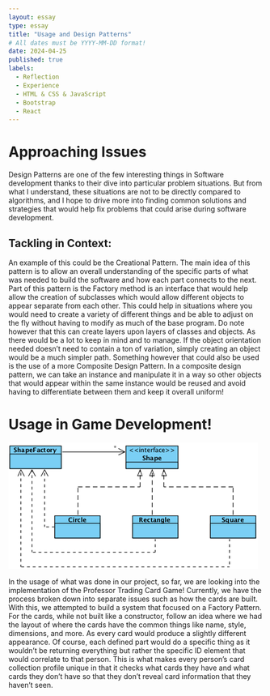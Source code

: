 ```yaml
---
layout: essay
type: essay
title: "Usage and Design Patterns"
# All dates must be YYYY-MM-DD format!
date: 2024-04-25
published: true
labels:
  - Reflection
  - Experience
  - HTML & CSS & JavaScript
  - Bootstrap
  - React
---
```


# Approaching Issues
Design Patterns are one of the few interesting things in Software development thanks to their dive into particular problem situations. But from what I understand, these situations are not to be directly compared to algorithms, and I hope to drive more into finding common solutions and strategies that would help fix problems that could arise during software development. 
## Tackling in Context:
An example of this could be the Creational Pattern. The main idea of this pattern is to allow an overall understanding of the specific parts of what was needed to build the software and how each part connects to the next. Part of this pattern is the Factory method is an interface that would help allow the creation of subclasses which would allow different objects to appear separate from each other. This could help in situations where you would need to create a variety of different things and be able to adjust on the fly without having to modify as much of the base program.  Do note however that this can create layers upon layers of classes and objects. As there would be a lot to keep in mind and to manage. If the object orientation needed doesn’t need to contain a ton of variation, simply creating an object would be a much simpler path. Something however that could also be used is the use of a more Composite Design Pattern. In a composite design pattern, we can take an instance and manipulate it in a way so other objects that would appear within the same instance would be reused and avoid having to differentiate between them and keep it overall uniform!

# Usage in Game Development!
<img class="img-fluid" src="../img/Design_Pattern.png">

In the usage of what was done in our project, so far, we are looking into the implementation of the Professor Trading Card Game! Currently, we have the process broken down into separate issues such as how the cards are built. With this, we attempted to build a system that focused on a Factory Pattern. For the cards, while not built like a constructor, follow an idea where we had the layout of where the cards have the common things like name, style, dimensions, and more. As every card would produce a slightly different appearance. Of course, each defined part would do a specific thing as it wouldn’t be returning everything but rather the specific ID element that would correlate to that person. This is what makes every person’s card collection profile unique in that it checks what cards they have and what cards they don’t have so that they don’t reveal card information that they haven’t seen. 

